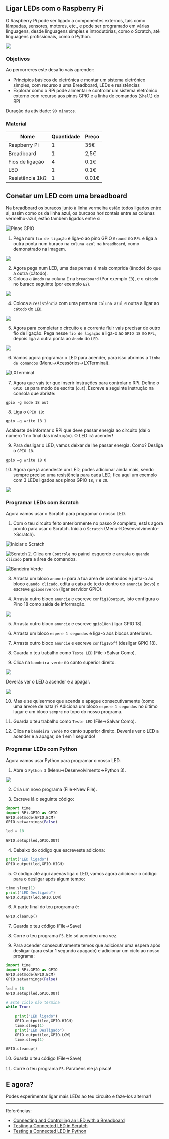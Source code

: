 ## Ligar LEDs com o Raspberry Pi

O  Raspberry Pi pode ser ligado a componentes externos, tais como lâmpadas, sensores, motores, etc., e pode ser programado em várias linguagens, desde linguagens simples e introdutórias, como o Scratch, até linguagens profissionais, como o Python.

![](https://www.raspberrypi.org/documentation/usage/gpio/images/gpio-led.png)

### Objetivos

Ao percorreres este desafio vais aprender:

* Princípios básicos de eletrónica e montar um sistema eletrónico simples, com recurso a uma Breadboard, LEDs e resistências
* Explorar como o RPi pode alimentar e controlar um sistema eletrónico externo com recurso aos pinos GPIO e a linha de comandos (`Shell`) do RPi

Duração da atividade: `90 minutos.`

### Material

| Nome | Quantidade | Preço |
| --- | --- | --- |
|Raspberry Pi |1 |35€ |
|Breadboard |1 |2,5€ |
|Fios de ligação |4 |0.1€ |
|LED |1 |0.1€ |
|Resistência 1kΩ |1 |0.01€ |

## Conetar um LED com uma breadboard

Na breadboard os buracos junto à linha vermelha estão todos ligados entre si, assim como os da linha azul, os burcaos horizontais entre as colunas vermelho-azul, estão também ligados entre si.

![Pinos GPIO](https://www.raspberrypi.org/learning/physical-computing-guide/images/gpio-numbers-pi2.png)

1. Pega num `fio de ligação` e liga-o ao pino GPIO `Ground` no `RPi` e liga a outra ponta num buraco na `coluna azul` na `breadboard`, como demonstrado na imagem.

 ![](https://www.raspberrypi.org/learning/physical-computing-guide/images/gpio-connect-ground.png)

2. Agora pega num LED, uma das pernas é mais comprida (ânodo) do que a outra (cátodo). 
3. Coloca a `ânodo` na coluna `E` na `breadboard` (Por exemplo `E3`), e o `cátodo` no buraco seguinte (por exemplo `E2`).

 ![](https://www.raspberrypi.org/learning/physical-computing-guide/images/gpio-connect-red-led.png)

4. Coloca a `resistência` com uma perna na `coluna azul` e outra a ligar ao `cátodo` do `LED`.

 ![](https://www.raspberrypi.org/learning/physical-computing-guide/images/gpio-connect-resistor.png)

5. Agora para completar o circuito e a corrente fluir vais precisar de outro fio de ligação.
Pega nesse `fio de ligação` e liga-o ao `GPIO 18` no `RPi`, depois liga a outra ponta ao `ânodo` do `LED`.

 ![](https://www.raspberrypi.org/learning/physical-computing-guide/images/gpio-complete-circuit.png)

6. Vamos agora programar o LED para acender, para isso abrimos a `linha de comandos` (Menu->Acessórios->LXTerminal).

 ![LXTerminal](https://www.raspberrypi.org/documentation/usage/terminal/images/lxterminal.png)

7. Agora que vais ter que inserir instruções para controlar o RPi.
Define o `GPIO 18` para modo de escrita (`out`). Escreve a seguinte instrução na consola que abriste:
```
gpio -g mode 18 out
```

8. Liga o `GPIO 18`:

 ```
gpio –g write 18 1
```
Acabaste de informar o RPi que deve passar energia ao circuito (daí o número 1 no final das instrução). O LED irá acender!

9. Para desligar o LED, vamos deixar de lhe passar energia. Como? Desliga o `GPIO 18`.

 ```
gpio –g write 18 0
```

10. Agora que já acendeste um LED, podes adicionar ainda mais, sendo sempre preciso uma resistência para cada LED, fica aqui um exemplo com 3 LEDs ligados aos pinos GPIO `18`, `7` e `20`.

 ![](https://www.raspberrypi.org/learning/physical-computing-guide/images/gpio-complete-circuit2.png)

### Programar LEDs com Scratch

Agora vamos usar o Scratch para programar o nosso LED.

1. Com o teu circuito feito anteriormente no passo 9 completo, estás agora pronto para usar o Scratch. Inicia o `Scratch` (Menu->Desenvolvimento->Scratch).

 ![Iniciar o Scratch](https://www.raspberrypi.org/learning/physical-computing-guide/images/scratch-icon.png)

 ![Scratch](https://www.raspberrypi.org/learning/physical-computing-guide/images/Scratch-interface.png)
2. Clica em `Controle` no painel esquerdo e arrasta o `quando clicado` para a área de comandos.

 ![Bandeira Verde](https://www.raspberrypi.org/learning/physical-computing-guide/images/green_flag.png)

3. Arrasta um bloco `anuncie` para a tua area de comandos e junta-o ao bloco `quando clicado`, edita a caixa de texto dentro do `anuncie` (`novo`) e escreve `gpioserveron` (ligar servidor GPIO).

4. Arrasta outro bloco `anuncie` e escreve `config18output`, isto configura o Pino 18 como saída de informação.

 ![](https://www.raspberrypi.org/learning/physical-computing-guide/images/scratch_config.png)

5. Arrasta outro bloco `anuncie` e escreve `gpio18on` (ligar GPIO 18).

6. Arrasta um bloco `espere 1 segundos` e liga-o aos blocos anteriores.

7. Arrasta outro bloco `anuncie` e escreve `config18off` (desligar GPIO 18).

8. Guarda o teu trabalho como `Teste LED` (File->Salvar Como).

9. Clica na `bandeira verde` no canto superior direito.

 ![](https://www.raspberrypi.org/learning/physical-computing-guide/images/green_flag_icon.png)

 Deverás ver o LED a acender e a apagar.

 ![](https://www.raspberrypi.org/learning/physical-computing-guide/images/scratch_complete.png)

10. Mas e se quisermos que acenda e apague consecutivamente (como uma árvore de natal)?
Adiciona um bloco `espere 1 segundos` no último lugar e um bloco `sempre` no topo do nosso programa.

11. Guarda o teu trabalho como `Teste LED` (File->Salvar Como).

12. Clica na `bandeira verde` no canto superior direito.
Deverás ver o LED a acender e a apagar, de 1 em 1 segundo!

### Programar LEDs com Python

Agora vamos usar Python para programar o nosso LED.

1. Abre o `Python 3` (Menu->Desenvolvimento->Python 3).

 ![](https://www.raspberrypi.org/learning/physical-computing-guide/images/open_idle.png)

2. Cria um novo programa (File->New File).

3. Escreve lá o seguinte código:

 ```python
 import time
 import RPi.GPIO as GPIO
 GPIO.setmode(GPIO.BCM)
 GPIO.setwarnings(False)

 led = 18

 GPIO.setup(led,GPIO.OUT)
 ```

4. Debaixo do código que escreveste adiciona:
 ```python
 print("LED ligado")
 GPIO.output(led,GPIO.HIGH)
 ```

5. O código até aqui apenas liga o LED, vamos agora adicionar o código para o desligar após algum tempo:

 ```python
 time.sleep(1)
 print("LED Desligado")
 GPIO.output(led,GPIO.LOW)
 ```

6. A parte final do teu programa é:

 ```python
 GPIO.cleanup()
 ```

7. Guarda o teu código (File->Save)

8. Corre o teu programa `F5`. Ele só acendeu uma vez.

9. Para acender consecutivamente temos que adicionar uma espera após desligar (para estar 1 segundo apagado) e adicionar um ciclo ao nosso programa:

 ```python
 import time
 import RPi.GPIO as GPIO
 GPIO.setmode(GPIO.BCM)
 GPIO.setwarnings(False)

 led = 18
 GPIO.setup(led,GPIO.OUT)

 # Este ciclo não termina
 while True:
    
     print("LED ligado")
     GPIO.output(led,GPIO.HIGH)
     time.sleep(1)
     print("LED Desligado")
     GPIO.output(led,GPIO.LOW)
     time.sleep(1)
    
 GPIO.cleanup()
 ```
10. Guarda o teu código (File->Save)

11. Corre o teu programa `F5`. Parabéns ele já pisca!

## E agora?

Podes experimentar ligar mais LEDs ao teu circuito e faze-los alternar!

---
Referências: 
* [Connecting and Controlling an LED with a Breadboard](https://www.raspberrypi.org/learning/physical-computing-guide/connect-leds/)
* [Testing a Connected LED in Scratch](https://www.raspberrypi.org/learning/physical-computing-guide/test-led-scratch/)
* [Testing a Connected LED in Python](https://www.raspberrypi.org/learning/physical-computing-guide/test-led-python/)